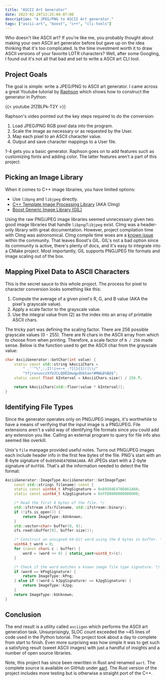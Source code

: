 ```yaml
---
title: "ASCII Art Generator"
date: 2023-02-26T13:25:04-07:00
description: "A JPEG/PNG to ASCII Art generator."
tags: ["ascii-art", "boost", "c++", "cli-tools"]
---
```


Who doesn't like ASCII art? If you're like me, you probably thought about
making your own ASCII art generator before but gave up on the idea thinking
that it's too complicated. Is the time investment worth it to draw ASCII
versions of your favorite LOTR characters? Well, after some Googling, I found
out it's not all that bad and set to write a ASCII art CLI tool.

## Project Goals

The goal is simple: write a JPEG/PNG to ASCII art generator. I came across a
great Youtube tutorial by [Raphson][1] which shows how to construct the
generator in Python:

{{< youtube 2fZBLPk-T2Y >}}

Raphson's video pointed out the key steps required to do the conversion:

1. Load JPEG/PNG RGB pixel data into the program.
2. Scale the image as necessary or as requested by the User.
3. Map each pixel to an ASCII character value.
4. Output and save character mappings to a User file.

1-4 gets you a basic generator. Raphson goes on to add features such as
customizing fonts and adding color. The latter features aren't a part of this
project.

## Picking an Image Library

When it comes to C++ image libraries, you have limited options:

- Use `libpng` and `libjpeg` directly.
- [C++ Template Image Processing Library][2] (AKA CImg)
- [Boost Generic Image Library (GIL)][3]

Using the raw PNG/JPEG image libraries seemed unnecessary given two good image
libraries that handle `libpng`/`libjpeg` exist. CImg was a header-only library
with great documentation. However, project compilation time with CImg was
astronomical. CImg compile time woes are a [known issue][4] within the
community. That leaves Boost's GIL. GIL's not a bad option since its community
is active, there's plenty of docs, and it's easy to integrate into a CMake
project. Most importantly, GIL supports PNG/JPEG file formats and image scaling
out of the box.

## Mapping Pixel Data to ASCII Characters

This is the secret sauce to this whole project. The process for pixel to
character conversion looks something like this:

1. Compute the average of a given pixel's R, G, and B value (AKA the pixel's
   grayscale value).
2. Apply a scale factor to the grayscale value.
3. Use the integral value from (2) as the index into an array of printable ASCII
   chars.

The tricky part was defining the scaling factor. There are 256 possible
grayscale values (0 - 255). There are N chars in the ASCII array from which to
choose from when printing. Therefore, a scale factor of `N / 256` made sense.
Below is the function used to get the ASCII char from the grayscale value:

```cpp
char AsciiGenerator::GetChar(int value) {
    static const std::string kAsciiChars =
        " .'`^\",:;Il!i><~+_-?][}{1)(|\\/"
        "tfjrxnuvczXYUJCLQ0OZmwqpdbkhao*#MW&8%B@$";
    static const float kInterval = kAsciiChars.size() / 256.f;

    return kAsciiChars[std::floor(value * kInterval)];
}
```

## Identifying File Types

Since the generator operates only on PNG/JPEG images, it's worthwhile to have a
means of verifying that the input image is a PNG/JPEG. File extensions aren't a
valid way of identifying file formats since you could add any extension you
like. Calling an external program to query for file info also seemed like
overkill.

Unix's `file` manpage provided useful notes. Turns out PNG/JPEG images each
include header info in the first few bytes of the file. PNG's start with an
8-byte signature of `0x89504E470D0A1A0A`. All JPEGs start with a 2-byte
signature of `0xFFD8`. That's all the information needed to detect the file
format:

```cpp
AsciiGenerator::ImageType AsciiGenerator::GetImageType(
    const std::string& filename) const {
    static const uint64_t kPngSignature = 0x89504E470D0A1A0A;
    static const uint64_t kJpgSignature = 0xFFD8000000000000;

    /* Read the first 8 bytes of the file. */
    std::ifstream ifs(filename, std::ifstream::binary);
    if (!ifs.is_open()) {
        return ImageType::kUnknown;
    }
    std::vector<char> buffer(8, 0);
    ifs.read(&buffer[0], buffer.size());

    /* Construct an unsigned 64-bit word using the 8 bytes in buffer. */
    uint64_t word = 0;
    for (const char& c : buffer) {
        word = (word << 8) | static_cast<uint8_t>(c);
    }

    /* Check if the word matches a known image file type signature. */
    if (word == kPngSignature) {
        return ImageType::kPng;
    } else if ((word & kJpgSignature) == kJpgSignature) {
        return ImageType::kJpg;
    }
    return ImageType::kUnknown;
}
```

## Conclusion

The end result is a utility called `asciigen` which performs the ASCII art
generation task. Unsurprisingly, SLOC count exceeded the ~45 lines of code used
in the Python tutorial. The project took about a day to complete from start to
finish. Even more surprising was how simple it was to get such a satisfying
result (sweet ASCII images) with just a handful of insights and a number of open
source libraries.

Note, this project has since been rewritten in Rust and renamed `aart`. The
complete source is available on GitHub under [aart][5]. The Rust version of the
project includes more testing but is otherwise a straight port of the C++.

[1]: https://www.youtube.com/@Raphson
[2]: https://cimg.eu/
[3]: https://www.boost.org/doc/libs/1_76_0/libs/gil/doc/html/index.html
[4]: https://github.com/GreycLab/CImg/issues/169
[5]: https://github.com/ivan-guerra/ascii_art_gen
